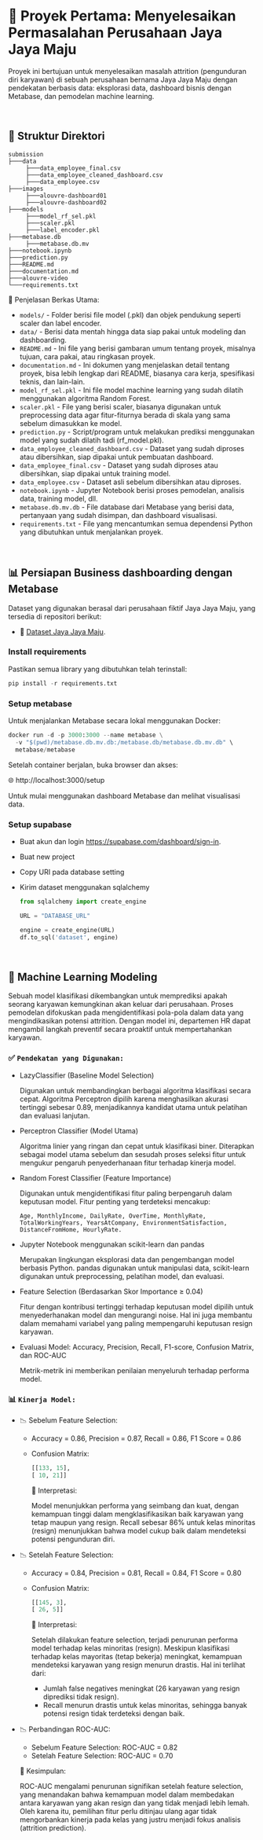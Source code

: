 # 🏢 Proyek Pertama: Menyelesaikan Permasalahan Perusahaan Jaya Jaya Maju

Proyek ini bertujuan untuk menyelesaikan masalah attrition (pengunduran diri karyawan) di sebuah perusahaan bernama Jaya Jaya Maju dengan pendekatan berbasis data: eksplorasi data, dashboard bisnis dengan Metabase, dan pemodelan machine learning.

<br>

## 📁 Struktur Direktori

```
submission
├───data
     ├───data_employee_final.csv
     ├───data_employee_cleaned_dashboard.csv
     ├───data_employee.csv
├───images
     ├───alouvre-dashboard01
     ├───alouvre-dashboard02
├───models
     ├───model_rf_sel.pkl
     ├───scaler.pkl
     ├───label_encoder.pkl
├───metabase.db
     ├───metabase.db.mv
├───notebook.ipynb
├───prediction.py
├───README.md
├───documentation.md
├───alouvre-video
└───requirements.txt
```

📝 Penjelasan Berkas Utama:

- `models/` - Folder berisi file model (.pkl) dan objek pendukung seperti scaler dan label encoder.
- `data/` - Berisi data mentah hingga data siap pakai untuk modeling dan dashboarding.
- `README.md` - Ini file yang berisi gambaran umum tentang proyek, misalnya tujuan, cara pakai, atau ringkasan proyek.
- `documentation.md` - Ini dokumen yang menjelaskan detail tentang proyek, bisa lebih lengkap dari README, biasanya cara kerja, spesifikasi teknis, dan lain-lain.
- `model_rf_sel.pkl` - Ini file model machine learning yang sudah dilatih menggunakan algoritma Random Forest.
- `scaler.pkl` - File yang berisi scaler, biasanya digunakan untuk preprocessing data agar fitur-fiturnya berada di skala yang sama sebelum dimasukkan ke model.
- `prediction.py` - Script/program untuk melakukan prediksi menggunakan model yang sudah dilatih tadi (rf_model.pkl).
- `data_employee_cleaned_dashboard.csv` - Dataset yang sudah diproses atau dibersihkan, siap dipakai untuk pembuatan dashboard.
- `data_employee_final.csv` - Dataset yang sudah diproses atau dibersihkan, siap dipakai untuk training model.
- `data_employee.csv` - Dataset asli sebelum dibersihkan atau diproses.
- `notebook.ipynb` - Jupyter Notebook berisi proses pemodelan, analisis data, training model, dll.
- `metabase.db.mv.db` - File database dari Metabase yang berisi data, pertanyaan yang sudah disimpan, dan dashboard visualisasi.
- `requirements.txt` - File yang mencantumkan semua dependensi Python yang dibutuhkan untuk menjalankan proyek.

<br>

## 📊 Persiapan Business dashboarding dengan Metabase

Dataset yang digunakan berasal dari perusahaan fiktif Jaya Jaya Maju, yang tersedia di repositori berikut:

- 🔗 [Dataset Jaya Jaya Maju](https://github.com/dicodingacademy/dicoding_dataset/tree/main/employee).

### Install requirements

Pastikan semua library yang dibutuhkan telah terinstall:

```python
pip install -r requirements.txt
```

### Setup metabase

Untuk menjalankan Metabase secara lokal menggunakan Docker:

```python
docker run -d -p 3000:3000 --name metabase \
  -v "$(pwd)/metabase.db.mv.db:/metabase.db/metabase.db.mv.db" \
  metabase/metabase
```

Setelah container berjalan, buka browser dan akses:

🌐 http://localhost:3000/setup

Untuk mulai menggunakan dashboard Metabase dan melihat visualisasi data.

### Setup supabase

- Buat akun dan login https://supabase.com/dashboard/sign-in.
- Buat new project
- Copy URI pada database setting
- Kirim dataset menggunakan sqlalchemy

  ```python
  from sqlalchemy import create_engine

  URL = "DATABASE_URL"

  engine = create_engine(URL)
  df.to_sql('dataset', engine)
  ```

<br>

## 🧠 Machine Learning Modeling

Sebuah model klasifikasi dikembangkan untuk memprediksi apakah seorang karyawan kemungkinan akan keluar dari perusahaan. Proses pemodelan difokuskan pada mengidentifikasi pola-pola dalam data yang mengindikasikan potensi attrition. Dengan model ini, departemen HR dapat mengambil langkah preventif secara proaktif untuk mempertahankan karyawan.

### ✅ `Pendekatan yang Digunakan:`

- LazyClassifier (Baseline Model Selection)

  Digunakan untuk membandingkan berbagai algoritma klasifikasi secara cepat. Algoritma Perceptron dipilih karena menghasilkan akurasi tertinggi sebesar 0.89, menjadikannya kandidat utama untuk pelatihan dan evaluasi lanjutan.

- Perceptron Classifier (Model Utama)

  Algoritma linier yang ringan dan cepat untuk klasifikasi biner. Diterapkan sebagai model utama sebelum dan sesudah proses seleksi fitur untuk mengukur pengaruh penyederhanaan fitur terhadap kinerja model.

- Random Forest Classifier (Feature Importance)

  Digunakan untuk mengidentifikasi fitur paling berpengaruh dalam keputusan model. Fitur penting yang terdeteksi mencakup:

  ```
  Age, MonthlyIncome, DailyRate, OverTime, MonthlyRate, TotalWorkingYears, YearsAtCompany, EnvironmentSatisfaction, DistanceFromHome, HourlyRate.
  ```

- Jupyter Notebook menggunakan scikit-learn dan pandas

  Merupakan lingkungan eksplorasi data dan pengembangan model berbasis Python. pandas digunakan untuk manipulasi data, scikit-learn digunakan untuk preprocessing, pelatihan model, dan evaluasi.

- Feature Selection (Berdasarkan Skor Importance ≥ 0.04)

  Fitur dengan kontribusi tertinggi terhadap keputusan model dipilih untuk menyederhanakan model dan mengurangi noise. Hal ini juga membantu dalam memahami variabel yang paling mempengaruhi keputusan resign karyawan.

- Evaluasi Model: Accuracy, Precision, Recall, F1-score, Confusion Matrix, dan ROC-AUC

  Metrik-metrik ini memberikan penilaian menyeluruh terhadap performa model.

### 📊 `Kinerja Model:`

- 📉 Sebelum Feature Selection:

  - Accuracy = 0.86, Precision = 0.87, Recall = 0.86, F1 Score = 0.86
  - Confusion Matrix:

    ```python
    [[133, 15],
    [ 10, 21]]
    ```

    📌 Interpretasi:

    Model menunjukkan performa yang seimbang dan kuat, dengan kemampuan tinggi dalam mengklasifikasikan baik karyawan yang tetap maupun yang resign. Recall sebesar 86% untuk kelas minoritas (resign) menunjukkan bahwa model cukup baik dalam mendeteksi potensi pengunduran diri.

- 📉 Setelah Feature Selection:

  - Accuracy = 0.84, Precision = 0.81, Recall = 0.84, F1 Score = 0.80
  - Confusion Matrix:

    ```python
    [[145, 3],
    [ 26, 5]]
    ```

    📌 Interpretasi:

    Setelah dilakukan feature selection, terjadi penurunan performa model terhadap kelas minoritas (resign). Meskipun klasifikasi terhadap kelas mayoritas (tetap bekerja) meningkat, kemampuan mendeteksi karyawan yang resign menurun drastis. Hal ini terlihat dari:

    - Jumlah false negatives meningkat (26 karyawan yang resign diprediksi tidak resign).
    - Recall menurun drastis untuk kelas minoritas, sehingga banyak potensi resign tidak terdeteksi dengan baik.

- 📉 Perbandingan ROC-AUC:

  - Sebelum Feature Selection: ROC-AUC = 0.82
  - Setelah Feature Selection: ROC-AUC = 0.70

  📌 Kesimpulan:

  ROC-AUC mengalami penurunan signifikan setelah feature selection, yang menandakan bahwa kemampuan model dalam membedakan antara karyawan yang akan resign dan yang tidak menjadi lebih lemah. Oleh karena itu, pemilihan fitur perlu ditinjau ulang agar tidak mengorbankan kinerja pada kelas yang justru menjadi fokus analisis (attrition prediction).
